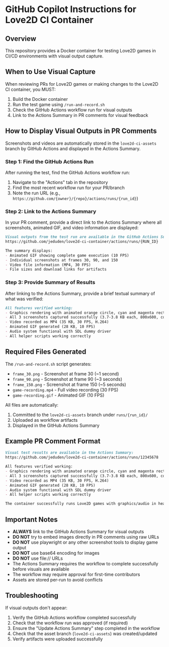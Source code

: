 # GitHub Copilot Instructions for Love2D CI Container

## Overview

This repository provides a Docker container for testing Love2D games in CI/CD environments with visual output capture.

## When to Use Visual Capture

When reviewing PRs for Love2D games or making changes to the Love2D CI container, you MUST:
1. Build the Docker container
2. Run the test game using `/run-and-record.sh`
3. Check the GitHub Actions workflow run for visual outputs
4. Link to the Actions Summary in PR comments for visual feedback

## How to Display Visual Outputs in PR Comments

Screenshots and videos are automatically stored in the `love2d-ci-assets` branch by GitHub Actions and displayed in the Actions Summary.

### Step 1: Find the GitHub Actions Run

After running the test, find the GitHub Actions workflow run:
1. Navigate to the "Actions" tab in the repository
2. Find the most recent workflow run for your PR/branch
3. Note the run URL (e.g., `https://github.com/{owner}/{repo}/actions/runs/{run_id}`)

### Step 2: Link to the Actions Summary

In your PR comment, provide a direct link to the Actions Summary where all screenshots, animated GIF, and video information are displayed:

```markdown
Visual outputs from the test run are available in the GitHub Actions Summary:
https://github.com/jeduden/love2d-ci-container/actions/runs/{RUN_ID}

The summary displays:
- Animated GIF showing complete game execution (10 FPS)
- Individual screenshots at frames 30, 90, and 150
- Video file information (MP4, 30 FPS)
- File sizes and download links for artifacts
```

### Step 3: Provide Summary of Results

After linking to the Actions Summary, provide a brief textual summary of what was verified:

```markdown
All features verified working:
- Graphics rendering with animated orange circle, cyan and magenta rectangles, text
- All 3 screenshots captured successfully (3.7-3.8 KB each, 800x600, correct permissions)
- Video recorded as MP4 (35 KB, 30 FPS, H.264)
- Animated GIF generated (28 KB, 10 FPS)
- Audio system functional with SDL dummy driver
- All helper scripts working correctly
```

## Required Files Generated

The `/run-and-record.sh` script generates:
- `frame_30.png` - Screenshot at frame 30 (~1 second)
- `frame_90.png` - Screenshot at frame 90 (~3 seconds)  
- `frame_150.png` - Screenshot at frame 150 (~5 seconds)
- `game-recording.mp4` - Full video recording (30 FPS)
- `game-recording.gif` - Animated GIF (10 FPS)

All files are automatically:
1. Committed to the `love2d-ci-assets` branch under `runs/{run_id}/`
2. Uploaded as workflow artifacts
3. Displayed in the GitHub Actions Summary

## Example PR Comment Format

```markdown
Visual test results are available in the Actions Summary:
https://github.com/jeduden/love2d-ci-container/actions/runs/12345678

All features verified working:
- Graphics rendering with animated orange circle, cyan and magenta rectangles, text
- All 3 screenshots captured successfully (3.7-3.8 KB each, 800x600, correct permissions)
- Video recorded as MP4 (35 KB, 30 FPS, H.264)
- Animated GIF generated (28 KB, 10 FPS)
- Audio system functional with SDL dummy driver
- All helper scripts working correctly

The container successfully runs Love2D games with graphics/audio in headless mode, captures screenshots, records video, and generates animated GIFs for CI/CD workflows and automated PR reviews.
```

## Important Notes

- **ALWAYS** link to the GitHub Actions Summary for visual outputs
- **DO NOT** try to embed images directly in PR comments using raw URLs
- **DO NOT** use playwright or any other screenshot tools to display game output
- **DO NOT** use base64 encoding for images
- **DO NOT** use file:// URLs
- The Actions Summary requires the workflow to complete successfully before visuals are available
- The workflow may require approval for first-time contributors
- Assets are stored per-run to avoid conflicts

## Troubleshooting

If visual outputs don't appear:
1. Verify the GitHub Actions workflow completed successfully
2. Check that the workflow run was approved (if required)
3. Ensure the "Update Actions Summary" step completed in the workflow
4. Check that the asset branch (`love2d-ci-assets`) was created/updated
5. Verify artifacts were uploaded successfully
